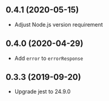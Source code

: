 ## 0.4.1 (2020-05-15)
* Adjust Node.js version requirement

## 0.4.0 (2020-04-29)
* Add `error` to `errorResponse`

## 0.3.3 (2019-09-20)
* Upgrade jest to 24.9.0